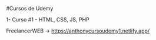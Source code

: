 #Cursos de Udemy

1- Curso #1 - HTML, CSS, JS, PHP

FreelancerWEB -> https://anthonycursoudemy1.netlify.app/
